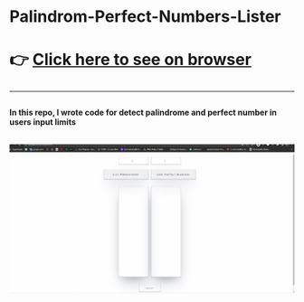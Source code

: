 # Palindrom-Perfect-Numbers-Lister

# :point_right: [Click here to see on browser](https://fatihcaliss.github.io/Filterable-Image-Gallery/)<br><hr>

 <b> In this repo, I wrote code for detect palindrome and perfect number in users input limits  <br><br>
 
 ![animation](https://github.com/fatihcaliss/Palindrom-Perfect-Numbers-Lister/blob/master/number%20animation.gif?raw=true)
